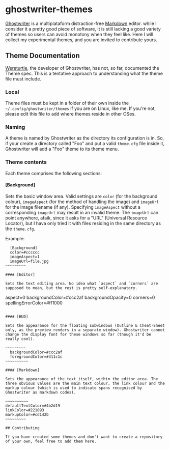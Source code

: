 # ghostwriter-themes

[Ghostwriter](https://github.com/wereturtle/ghostwriter) is a multiplataform distraction-free [Markdown](https://daringfireball.net/projects/markdown) editor. while I consider it a pretty good piece of software, it is still lacking a good variety of themes so users can avoid monotony when they feel like. Here I will collect my experimental themes, and you are invited to contribute yours.

## Theme Documentation

[Wereturtle](https://github.com/wereturtle), the developer of Ghostwriter, has not, so far, documented the Theme spec. This is a tentative approach to understanding what the theme file must include.

### Local

Theme files must be kept in a folder of their own inside the `~/.config/ghostwriter/themes` if you are on Linux, like me. If you're not, please edit this file to add where themes reside in other OSes.

### Naming

A theme is named by Ghostwriter as the directory its configuration is in. So, if your create a directory called "Foo" and put a valid `theme.cfg` file inside it, Ghostwriter will add a "Foo" theme to its theme menu.

### Theme contents

Each theme comprises the following sections:

#### [Background]

Sets the basic window area. Valid settings are `color` (for the background colour), `imageAspect` (for the method of handling the image) and `imageUrl` for the image filename (if any). Specifying `imageAspect` without a corresponding `imageUrl` may result in an invalid theme. The `imageUrl` can point anywhere, afaik, since it asks for a "URL" (Universal Resource Locator), but I hava only tried it with files residing in the same directory as the `theme.cfg`.

Example:
~~~~~~~~~~
  [Background]  
  color=#cccccc  
  imageAspect=1  
  imageUrl=file.jpg  
~~~~~~~~~

#### [Editor]

Sets the text editing area. No idea what `aspect` and `corners` are supposed to mean, but the rest is pretty self-explanatory.

~~~~~~~~~~~
  aspect=0
  backgroundColor=#ccc2af
  backgroundOpacity=0
  corners=0
  spellingErrorColor=#ff1000
~~~~~~~~~~~
  
#### [HUD]

Sets the appearance for the floating subwindows (Outline & Cheat-Sheet only, as the preview renders in a separate window). Ghostwriter cannot change the display font for these windows so far (though it'd be really cool).

~~~~~~~~~
  backgroundColor=#ccc2af
  foregroundColor=#311c1c
~~~~~~~~~~  

#### [Markdown]

Sets the appearance of the text itself, within the editor area. The three obvious values are the main text colour, the link colour and the markup colour (which is used to indicate spans recognised by Ghostwriter as markdown codes).

~~~~~~~~~~
defaultTextColor=#4b2d19
linkColor=#221093
markupColor=#cd142b
~~~~~~~~~

## Contributing

If you have created some themes and don't want to create a repository of your own, feel free to add them here.
